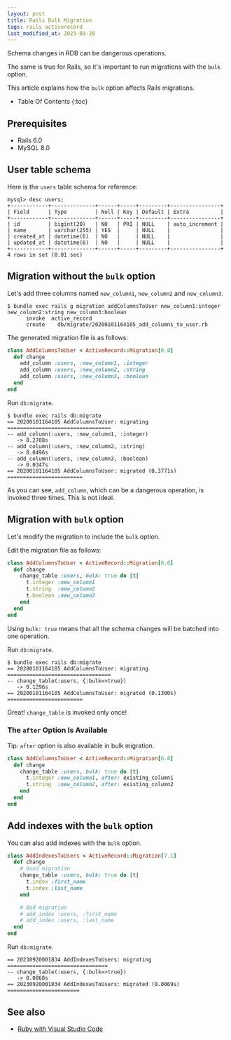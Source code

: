 ```yaml
---
layout: post
title: Rails Bulk Migration
tags: rails activerecord
last_modified_at: 2023-09-20
---
```


Schema changes in RDB can be dangerous operations.

The same is true for Rails, so it's important to run migrations with the `bulk` option.

This article explains how the `bulk` option affects Rails migrations.

* Table Of Contents
{:toc}

## Prerequisites

- Rails 6.0
- MySQL 8.0

## User table schema

Here is the `users` table schema for reference:

```
mysql> desc users;
+------------+--------------+------+-----+---------+----------------+
| Field      | Type         | Null | Key | Default | Extra          |
+------------+--------------+------+-----+---------+----------------+
| id         | bigint(20)   | NO   | PRI | NULL    | auto_increment |
| name       | varchar(255) | YES  |     | NULL    |                |
| created_at | datetime(6)  | NO   |     | NULL    |                |
| updated_at | datetime(6)  | NO   |     | NULL    |                |
+------------+--------------+------+-----+---------+----------------+
4 rows in set (0.01 sec)
```

## Migration without the `bulk` option

Let's add three columns named `new_column1`, `new_column2` and `new_column3`.

```console
$ bundle exec rails g migration addColumnsToUser new_column1:integer new_column2:string new_column3:boolean
      invoke  active_record
      create    db/migrate/20200101164105_add_columns_to_user.rb
```

The generated migration file is as follows:

```rb
class AddColumnsToUser < ActiveRecord::Migration[6.0]
  def change
    add_column :users, :new_column1, :integer
    add_column :users, :new_column2, :string
    add_column :users, :new_column3, :boolean
  end
end
```

Run `db:migrate`.

```console
$ bundle exec rails db:migrate
== 20200101164105 AddColumnsToUser: migrating =================================
-- add_column(:users, :new_column1, :integer)
   -> 0.2708s
-- add_column(:users, :new_column2, :string)
   -> 0.0496s
-- add_column(:users, :new_column3, :boolean)
   -> 0.0347s
== 20200101164105 AddColumnsToUser: migrated (0.3771s) ========================
```

As you can see, `add_column`, which can be a dangerous operation, is invoked three times. This is not ideal.

## Migration with `bulk` option

Let's modify the migration to include the `bulk` option.

Edit the migration file as follows:

```rb
class AddColumnsToUser < ActiveRecord::Migration[6.0]
  def change
    change_table :users, bulk: true do |t|
      t.integer :new_column1
      t.string  :new_column2
      t.boolean :new_column3
    end
  end
end
```

Using `bulk: true` means that all the schema changes will be batched into one operation.

Run `db:migrate`.

```console
$ bundle exec rails db:migrate
== 20200101164105 AddColumnsToUser: migrating =================================
-- change_table(:users, {:bulk=>true})
   -> 0.1296s
== 20200101164105 AddColumnsToUser: migrated (0.1300s) ========================
```

Great! `change_table` is invoked only once!

### The `after` Option Is Available

Tip: `after` option is also available in bulk migration.

```rb
class AddColumnsToUser < ActiveRecord::Migration[6.0]
  def change
    change_table :users, bulk: true do |t|
      t.integer :new_column1, after: existing_column1
      t.string  :new_column2, after: existing_column2
    end
  end
end
```

## Add indexes with the `bulk` option

You can also add indexes with the `bulk` option.

```rb
class AddIndexesToUsers < ActiveRecord::Migration[7.1]
  def change
    # Good migration
    change_table :users, bulk: true do |t|
      t.index :first_name
      t.index :last_name
    end

    # Bad migration
    # add_index :users, :first_name
    # add_index :users, :last_name
  end
end
```

Run `db:migrate`.

```
== 20230920001834 AddIndexesToUsers: migrating ================================
-- change_table(:users, {:bulk=>true})
   -> 0.0068s
== 20230920001834 AddIndexesToUsers: migrated (0.0069s) =======================
```

## See also

- [Ruby with Visual Studio Code](https://code.visualstudio.com/docs/languages/ruby)
